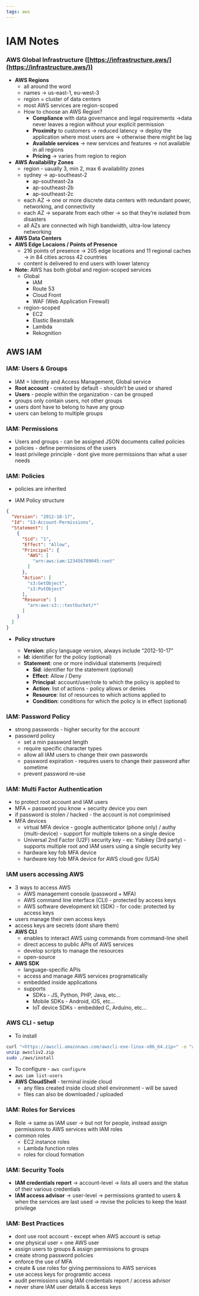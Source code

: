 ```yaml
---
tags: aws
---
```

# IAM Notes

### AWS Global Infrastructure ([https://infrastructure.aws/](https://infrastructure.aws/))

- **AWS Regions**
    - all around the word
    - names → us-east-1, eu-west-3
    - region = cluster of data centers
    - most AWS services are region-scoped
    - How to choose an AWS Region?
        - **Compliance** with data governance and legal requirements →data never leaves a region without your explicit permission
        - **Proximity** to customers → reduced latency → deploy the application where most users are → otherwise there might be lag
        - **Available services** → new services and features → not available in all regions
        - **Pricing** → varies from region to region
- **AWS Availability Zones**
    - region - uaually 3, min 2, max 6 availability zones
    - sydney → ap-southeast-2
        - ap-southeast-2a
        - ap-southeast-2b
        - ap-southeast-2c
    - each AZ → one or more discrete data centers with redundant power, networking, and connectivity
    - each AZ → separate from each other → so that they’re isolated from disasters
    - all AZs are connected wih high bandwidth, ultra-low latency networking
- **AWS Data Centers**
- **AWS Edge Locaions / Points of Presence**
    - 216 points of presence → 205 edge locations and 11 regional caches → in 84 cities across 42 countries
    - content is delivered to end users with lower latency
- **Note:** AWS has both global and region-scoped services
    - Global
        - IAM
        - Route 53
        - Cloud Front
        - WAF (Web Application Firewall)
    - region-scoped
        - EC2
        - Elastic Beanstalk
        - Lambda
        - Rekognition

## AWS IAM

### IAM: Users & Groups

- IAM = Identity and Access Management, Global service
- **Root account** - created by default - shouldn’t be used or shared
- **Users** - people within the organization - can be grouped
- groups only contain users, not other groups
- users dont have to belong to have any group
- users can belong to multiple groups

### IAM: Permissions

- Users and groups - can be assigned JSON documents called policies
- policies - define permissions of the users
- least privilege principle - dont give more permissions than what a user needs

### IAM: Policies

- policies are inherited
    
- IAM Policy structure
    
```json
{
  "Version": "2012-10-17",
  "Id": "S3-Account-Permissions",
  "Statement": [
    {
      "Sid": "1",
      "Effect": "Allow",
      "Principal": {
        "AWS": [
          "arn:aws:iam:123456789045:root"
        ]
      },
      "Action": [
        "s3:GetObject",
        "s3:PutObject"
      ],
      "Resource": [
        "arn:aws:s3:::testbucket/*"
      ]
    }
  ]
}
```
    
- **Policy structure**
    
    - **Version**: plicy language version, always include “2012-10-17”
    - **Id:** identifier for the policy (optional)
    - **Statement**: one or more individual statements (required)
        - **Sid**: identifier for the statement (optional)
        - **Effect**: Allow / Deny
        - **Principal**: account/user/role to which the policy is applied to
        - **Action**: list of actions - policy allows or denies
        - **Resource**: list of resources to which actions applied to
        - **Condition**: conditions for which the policy is in effect (optional)

### IAM: Password Policy

- strong passwords - higher security for the account
- passowrd policy
    - set a min password length
    - require specific character types
    - allow all IAM users to change their own passwords
    - password expiration - requires users to change their password after sometime
    - prevent password re-use

### IAM: Multi Factor Authentication

- to protect root account and IAM users
- MFA = password you know + security device you own
- if password is stolen / hacked - the account is not comprimised
- MFA devices
    - virtual MFA device - google authenticator (phone only) / authy (multi-device) - support for multiple tokens on a single device
    - Universal 2nd Factor (U2F) security key - ex: Yubikey (3rd party) - supports multiple root and IAM users using a single security key
    - hardware key fob MFA device
    - hardware key fob MFA device for AWS cloud gov (USA)

### IAM users accessing AWS

- 3 ways to access AWS
    - AWS management console (password + MFA)
    - AWS command line interface (CLI) - protected by access keys
    - AWS software development kit (SDK) - for code: protected by access keys
- users manage their own access keys
- access keys are secrets (dont share them)
- **AWS CLI**
    - enables to interact AWS using commands from command-line shell
    - direct access to public APIs of AWS services
    - develop scripts to manage the resources
    - open-source
- **AWS SDK**
    - language-specific APIs
    - access and manage AWS services programatically
    - embedded inside applications
    - supports
        - SDKs - JS, Python, PHP, Java, etc…
        - Mobile SDKs - Android, iOS, etc…
        - IoT device SDKs - embedded C, Arduino, etc…

### AWS CLI - setup

- To install
```bash
curl "<https://awscli.amazonaws.com/awscli-exe-linux-x86_64.zip>" -o "awscliv2.zip"
unzip awscliv2.zip
sudo ./aws/install
```
    
- To configure - `aws configure`    
- `aws iam list-users`
- **AWS CloudShell** - terminal inside cloud
    - any files created inside cloud shell environment - will be saved
    - files can also be downloaded / uploaded

### IAM: Roles for Services

- Role → same as IAM user → but not for people, instead assign permissions to AWS services with IAM roles
- common roles
    - EC2 instance roles
    - Lambda function roles
    - roles for cloud formation

### IAM: Security Tools

- **IAM credentials report** → account-level → lists all users and the status of their various credentials
- **IAM access advisor** → user-level → permissions granted to users & when the services are last used → revise the policies to keep the least privilege

### IAM: Best Practices

- dont use root account - except when AWS account is setup
- one physical user = one AWS user
- assign users to groups & assign permissions to groups
- create strong password policies
- enforce the use of MFA
- create & use roles for giving permissions to AWS services
- use access keys for programtic access
- audit permissions using IAM credentials report / access advisor
- never share IAM user details & access keys